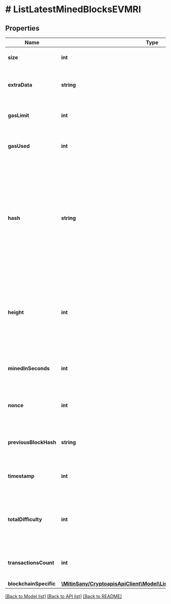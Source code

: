 # # ListLatestMinedBlocksEVMRI

## Properties

Name | Type | Description | Notes
------------ | ------------- | ------------- | -------------
**size** | **int** | Numeric representation of the block size |
**extraData** | **string** | Represents any data that can be included by the miner in the block. |
**gasLimit** | **int** | Defines the total gas limit of all transactions in the block. |
**gasUsed** | **int** | Represents the total amount of gas used by all transactions in this block. |
**hash** | **string** | Represents the same as transactionId for account-based protocols like Ethereum, while it could be different in UTXO-based protocols like Bitcoin. E.g., in UTXO-based protocols hash is different from transactionId for SegWit transactions. |
**height** | **int** | Represents the hight of the block where this transaction was mined/confirmed for first time. The height is defined as the number of blocks in the blockchain preceding this specific block. |
**minedInSeconds** | **int** | Specifies the amount of time required for the block to be mined in second |
**nonce** | **int** | Represents a random value that can be adjusted to satisfy the proof of work |
**previousBlockHash** | **string** | Represents the hash of the previous block, also known as the parent block. |
**timestamp** | **int** | Defines the exact date/time when this block was mined in Unix Timestamp. |
**totalDifficulty** | **int** | Defines the total difficulty of the chain until this block, i.e. how difficult it is for a specific miner to mine a new block |
**transactionsCount** | **int** | Represents the total number of all transactions as part of this block. |
**blockchainSpecific** | [**\MitinSany/CryptoapisApiClient\Model\ListLatestMinedBlocksEVMRIBST**](ListLatestMinedBlocksEVMRIBST.md) |  | [optional]

[[Back to Model list]](../../README.md#models) [[Back to API list]](../../README.md#endpoints) [[Back to README]](../../README.md)
